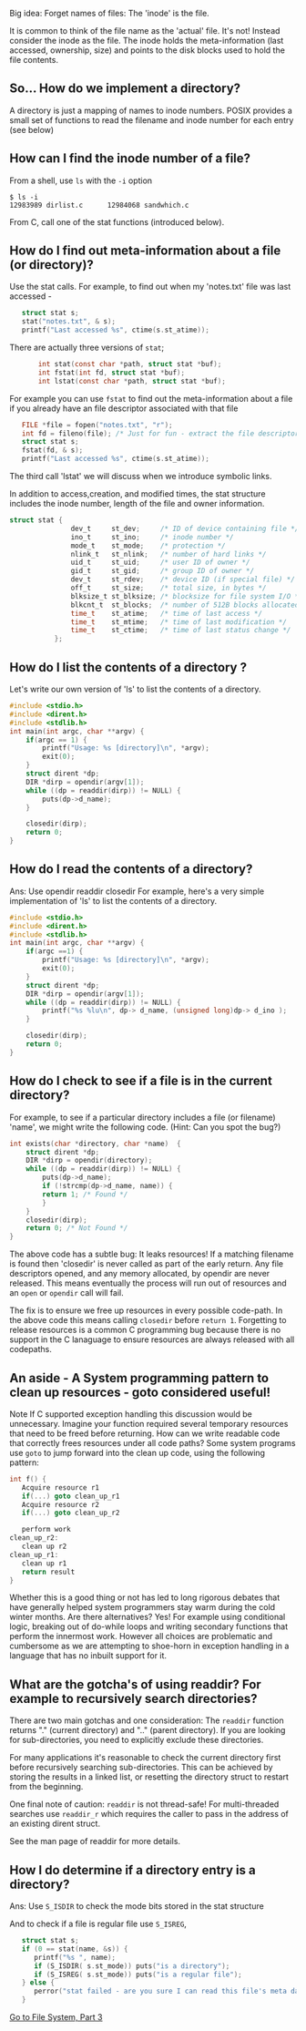 Big idea: Forget names of files: The 'inode' is the file.  

It is common to think of the file name as the 'actual' file. It's not! Instead consider the inode as the file. The inode holds the meta-information (last accessed, ownership, size) and points to the disk blocks used to hold the file contents.

## So... How do we implement a directory?
A directory is just a mapping of names to inode numbers.
POSIX provides a small set of functions to read the filename and inode number for each entry (see below)

## How can I find the inode number of a file?
From a shell, use `ls` with the `-i` option

```
$ ls -i
12983989 dirlist.c		12984068 sandwhich.c
```

From C, call one of the stat functions (introduced below).

## How do I find out meta-information about a file (or directory)?
Use the stat calls. For example, to find out when my 'notes.txt' file was last accessed -
```C
   struct stat s;
   stat("notes.txt", & s);
   printf("Last accessed %s", ctime(s.st_atime));
```
There are actually three versions of `stat`;

```C
       int stat(const char *path, struct stat *buf);
       int fstat(int fd, struct stat *buf);
       int lstat(const char *path, struct stat *buf);
```

For example you can use `fstat` to find out the meta-information about a file if you already have an file descriptor associated with that file
```C
   FILE *file = fopen("notes.txt", "r");
   int fd = fileno(file); /* Just for fun - extract the file descriptor from a C FILE struct */
   struct stat s;
   fstat(fd, & s);
   printf("Last accessed %s", ctime(s.st_atime));
```

The third call 'lstat' we will discuss when we introduce symbolic links.

In addition to access,creation, and modified times, the stat structure includes the inode number, length of the file and owner information.
```C
struct stat {
               dev_t     st_dev;     /* ID of device containing file */
               ino_t     st_ino;     /* inode number */
               mode_t    st_mode;    /* protection */
               nlink_t   st_nlink;   /* number of hard links */
               uid_t     st_uid;     /* user ID of owner */
               gid_t     st_gid;     /* group ID of owner */
               dev_t     st_rdev;    /* device ID (if special file) */
               off_t     st_size;    /* total size, in bytes */
               blksize_t st_blksize; /* blocksize for file system I/O */
               blkcnt_t  st_blocks;  /* number of 512B blocks allocated */
               time_t    st_atime;   /* time of last access */
               time_t    st_mtime;   /* time of last modification */
               time_t    st_ctime;   /* time of last status change */
           };
```

## How do I list the contents of a directory ?
Let's write our own version of 'ls' to list the contents of a directory.
```C
#include <stdio.h>
#include <dirent.h>
#include <stdlib.h>
int main(int argc, char **argv) {
    if(argc == 1) {
        printf("Usage: %s [directory]\n", *argv);
        exit(0);
    }
    struct dirent *dp;
    DIR *dirp = opendir(argv[1]);
    while ((dp = readdir(dirp)) != NULL) {
        puts(dp->d_name);
    }

    closedir(dirp);
    return 0;
}
```
## How do I read the contents of a directory?
Ans: Use opendir readdir closedir
For example, here's a very simple implementation of 'ls' to list the contents of a directory.

```C
#include <stdio.h>
#include <dirent.h>
#include <stdlib.h>
int main(int argc, char **argv) {
    if(argc ==1) {
        printf("Usage: %s [directory]\n", *argv);
        exit(0);
    }
    struct dirent *dp;
    DIR *dirp = opendir(argv[1]);
    while ((dp = readdir(dirp)) != NULL) {
        printf("%s %lu\n", dp-> d_name, (unsigned long)dp-> d_ino );
    }

    closedir(dirp);
    return 0;
}
```
## How do I check to see if a file is in the current directory?
For example, to see if a particular directory includes a file (or filename) 'name', we might write the following code. (Hint: Can you spot the bug?)

```C
int exists(char *directory, char *name)  {
    struct dirent *dp;
    DIR *dirp = opendir(directory);
    while ((dp = readdir(dirp)) != NULL) {
        puts(dp->d_name);
        if (!strcmp(dp->d_name, name)) {
 	    return 1; /* Found */
        }
    }
    closedir(dirp);
    return 0; /* Not Found */
}
```

The above code has a subtle bug: It leaks resources! If a matching filename is found then 'closedir' is never called as part of the early return. Any file descriptors opened, and any memory allocated, by opendir are never released. This means eventually the process will run out of resources and an `open` or `opendir` call will fail.

The fix is to ensure we free up resources in every possible code-path. In the above code this means calling `closedir` before `return 1`. Forgetting to release resources is a common C programming bug because there is no support in the C lanaguage to ensure resources are always released with all codepaths.

## An aside - A System programming pattern to clean up resources - goto considered useful!
 
Note If C supported exception handling this discussion would be unnecessary.
Imagine your function required several temporary resources that need to be freed before returning.
How can we write readable code that correctly frees resources under all code paths? Some system programs use `goto` to jump forward into the clean up code, using the following pattern:
```C
int f() {
   Acquire resource r1
   if(...) goto clean_up_r1
   Acquire resource r2
   if(...) goto clean_up_r2

   perform work
clean_up_r2:
   clean up r2
clean_up_r1:
   clean up r1
   return result
}
```
Whether this is a good thing or not has led to long rigorous debates that have generally helped system programmers stay warm during the cold winter months. Are there alternatives? Yes! For example using conditional logic, breaking out of do-while loops and writing secondary functions that perform the innermost work. However all choices are problematic and cumbersome as we are attempting to shoe-horn in exception handling in a language that has no inbuilt support for it.

## What are the gotcha's of using readdir? For example to recursively search directories?
There are two main gotchas and one consideration:
The `readdir` function returns "." (current directory) and ".." (parent directory). If you are looking for sub-directories, you need to explicitly exclude these directories.

For many applications it's reasonable to check the current directory first before recursively searching sub-directories. This can be achieved by storing the results in a linked list, or resetting the directory struct to restart from the beginning.

One final note of caution: `readdir` is not thread-safe! For multi-threaded searches use `readdir_r` which requires the caller to pass in the address of an existing dirent struct.

See the man page of readdir for more details.

## How I do determine if a directory entry is a directory?
Ans: Use `S_ISDIR` to check the mode bits stored in the stat structure

And to check if a file is regular file use `S_ISREG`,

```C
   struct stat s;
   if (0 == stat(name, &s)) {
      printf("%s ", name);
      if (S_ISDIR( s.st_mode)) puts("is a directory");
      if (S_ISREG( s.st_mode)) puts("is a regular file");
   } else {
      perror("stat failed - are you sure I can read this file's meta data?");
   }
```
[Go to File System, Part 3](https://github.com/angrave/SystemProgramming/wiki/File-System,-Part-3:-Permissions)
